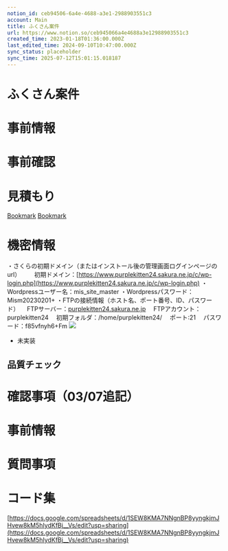 ```yaml
---
notion_id: ceb94506-6a4e-4688-a3e1-2988903551c3
account: Main
title: ふくさん案件
url: https://www.notion.so/ceb945066a4e4688a3e12988903551c3
created_time: 2023-01-18T01:36:00.000Z
last_edited_time: 2024-09-10T10:47:00.000Z
sync_status: placeholder
sync_time: 2025-07-12T15:01:15.018187
---
```

# ふくさん案件

  # 事前情報
  # 事前確認
  # 見積もり
  
  [Bookmark](https://drive.google.com/drive/folders/1BaxmuwJqHcAl58VCFrXKqFiKf9xxonxP)
  [Bookmark](https://docs.google.com/spreadsheets/d/1urgJU7Hb-l2aWN2dcqjFG4xVVP_cJOr9vExhHyTaGUg/edit#gid=0)
  # 機密情報
  ・さくらの初期ドメイン（またはインストール後の管理画面ログインページのurl）
　　初期ドメイン：[https://www.purplekitten24.sakura.ne.jp/c/wp-login.php](https://www.purplekitten24.sakura.ne.jp/c/wp-login.php)
  ・Wordpressユーザー名：mis_site_master
・Wordpressパスワード：Mism20230201+
  ・FTPの接続情報（ホスト名、ポート番号、ID、パスワード）
　FTPサーバー：[purplekitten24.sakura.ne.jp](http://purplekitten24.sakura.ne.jp/)
　FTPアカウント：purplekitten24
　初期フォルダ：/home/purplekitten24/
　ポート:21
　パスワード：f85vfnyh6+Fm
  ![](https://prod-files-secure.s3.us-west-2.amazonaws.com/736adce6-a3a4-4a64-9f74-d9aa055c96d2/22269fde-dc85-4754-8f8b-9836fe4559dd/Untitled.png?X-Amz-Algorithm=AWS4-HMAC-SHA256&X-Amz-Content-Sha256=UNSIGNED-PAYLOAD&X-Amz-Credential=ASIAZI2LB4666JCM35LT%2F20250719%2Fus-west-2%2Fs3%2Faws4_request&X-Amz-Date=20250719T045851Z&X-Amz-Expires=3600&X-Amz-Security-Token=IQoJb3JpZ2luX2VjEIT%2F%2F%2F%2F%2F%2F%2F%2F%2F%2FwEaCXVzLXdlc3QtMiJHMEUCIQC4haQdtXCZAk29%2B6le2NLrX%2B2VjcKKp6Z1EZbZhIFfDgIgagIWrpA66VpD9whQgKjuC9S%2FOsR8s2iKgErUrBVGG2sqiAQInf%2F%2F%2F%2F%2F%2F%2F%2F%2F%2FARAAGgw2Mzc0MjMxODM4MDUiDCWTaBusA7QjMHh15yrcAyTUF%2BueAFRfw%2Bun1vGV88Idshk6adA3%2BIELBCyk9DBblNo1mULYyzB1dH3SlNtvu%2B3St8CLskog7fhw4abBl0LplRhWRuGYS%2B4%2BtNG2mYES0xShyLfEJreNfkEpK83NZdWsvNZjH5m0JIwehaXAR%2ByEPGiDp8jGLQzqTzWtlRiHEovf7JHIOHdlhKTz2hMpcnqNC6ayqXM3%2FItIO%2BNqrPY9OFI3JmL3frxLFTpifF%2BtmN1hmrEYzCsoHvCsTNa4Bmq2XHythRaRI7%2BvcrF7bM8sxUk9b1yBruTiy0w6tPj54gFGwBYk21Bmb0qCy7eEy2Ju2cjbp9Z9oZf3cXs1nstpKCdmDW4t1RGzYsobvL%2BRQSDZxKA1RKF7Jn9A8HmVPbPwo1mnk4148AlVIzQwfOd1CIa6XPZADpoQ7AOtCA5TuNBgD8ntJYzGWQfOiL83xMoHNl1A%2FO0OpiFqLmTg2KV0H0slMekolHIV%2By2FH%2BNI5pDgKXj9gSkyuhhKP8WtCHV8AzIAfmt%2BSwAKmoTIeMcAn2XSlJgkNTkvDpy5nMrQjdjSfen7xKSyOoKBGOh%2FsMtiRkQjEE0D0QF6%2FgWmtue7zwooVHnxDjAERNlwK3PkMdIfBJoGPJbZb9HwMLaq7MMGOqUB0Cwl7ik4oA0qrfKz56hSCeT%2BqkWfw8yjZXqo0JpBJpYg4v1x%2B7cnSRpv2qqZwMyWrUi6cVC0XBfJAkm6YizMcqYK2YkF%2FAdorOS5xT1dH9lsZsytmGnYzQXBWtRZzjRZ9y0Ys%2F3IHY839deFGB2zTNQG%2Bd78722ftEC0oviSAk52VofUa%2BsWwv9qEiglkBRbr7JFP50Gr4cue2Cy3wPcoWs1cMUm&X-Amz-Signature=3db69d310839f3f404345cf76d650c5a1abe326a88e1c298b514607c226f13bc&X-Amz-SignedHeaders=host&x-amz-checksum-mode=ENABLED&x-id=GetObject)
  - 未実装
  ## 品質チェック
  # 確認事項（03/07追記）
  # 事前情報
  # 質問事項
  # コード集
  
  [https://docs.google.com/spreadsheets/d/1SEW8KMA7NNgnBP8yyngkjmJHvew8kM5hIydKfBj__Vs/edit?usp=sharing](https://docs.google.com/spreadsheets/d/1SEW8KMA7NNgnBP8yyngkjmJHvew8kM5hIydKfBj__Vs/edit?usp=sharing)
  